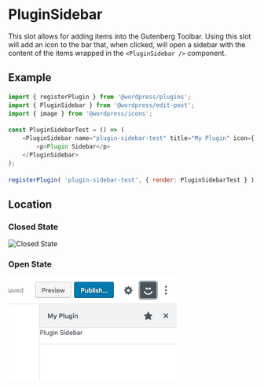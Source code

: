 # PluginSidebar

This slot allows for adding items into the Gutenberg Toolbar.
Using this slot will add an icon to the bar that, when clicked, will open a sidebar with the content of the items wrapped in the `<PluginSidebar />` component.

## Example

```js
import { registerPlugin } from '@wordpress/plugins';
import { PluginSidebar } from '@wordpress/edit-post';
import { image } from '@wordpress/icons';

const PluginSidebarTest = () => (
	<PluginSidebar name="plugin-sidebar-test" title="My Plugin" icon={ image }>
		<p>Plugin Sidebar</p>
	</PluginSidebar>
);

registerPlugin( 'plugin-sidebar-test', { render: PluginSidebarTest } );
```

## Location

### Closed State

![Closed State](https://raw.githubusercontent.com/WordPress/gutenberg/HEAD/docs/assets/plugin-sidebar-closed-state.png?raw=true)

### Open State

![Open State](https://raw.githubusercontent.com/WordPress/gutenberg/HEAD/docs/designers-developers//assets/plugin-sidebar-open-state.png?raw=true)
